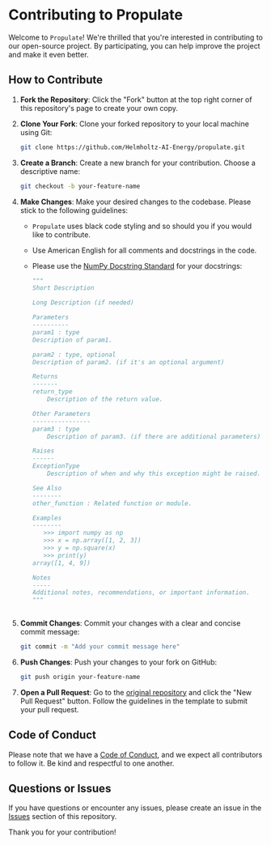 # Contributing to Propulate

Welcome to ``Propulate``! We're thrilled that you're interested in contributing to our open-source project. 
By participating, you can help improve the project and make it even better. 

## How to Contribute

1. **Fork the Repository**: Click the "Fork" button at the top right corner of this repository's page to create your own copy.

2. **Clone Your Fork**: Clone your forked repository to your local machine using Git:
   ```bash
   git clone https://github.com/Helmholtz-AI-Energy/propulate.git
   ```

3. **Create a Branch**: Create a new branch for your contribution. Choose a descriptive name:
   ```bash
   git checkout -b your-feature-name
   ```

4. **Make Changes**: Make your desired changes to the codebase. Please stick to the following guidelines: 
   * ``Propulate`` uses black code styling and so should you if you would like to contribute.
   * Use American English for all comments and docstrings in the code.
   * Please use the [NumPy Docstring Standard](https://numpydoc.readthedocs.io/en/latest/format.html) for your docstrings:
      
     ```python
     """
     Short Description

     Long Description (if needed)

     Parameters
     ----------
     param1 : type
     Description of param1.

     param2 : type, optional
     Description of param2. (if it's an optional argument)

     Returns
     -------
     return_type
         Description of the return value.

     Other Parameters
     ----------------
     param3 : type
         Description of param3. (if there are additional parameters)

     Raises
     ------
     ExceptionType
         Description of when and why this exception might be raised.

     See Also
     --------
     other_function : Related function or module.

     Examples
     --------
        >>> import numpy as np
        >>> x = np.array([1, 2, 3])
        >>> y = np.square(x)
        >>> print(y)
     array([1, 4, 9])

     Notes
     -----
     Additional notes, recommendations, or important information.
     """
        
5. **Commit Changes**: Commit your changes with a clear and concise commit message:
   ```bash
   git commit -m "Add your commit message here"
   ```

6. **Push Changes**: Push your changes to your fork on GitHub:
   ```bash
   git push origin your-feature-name
   ```

7. **Open a Pull Request**: Go to the [original repository](https://github.com/Helmholtz-AI-Energy/propulate.git) and click the "New Pull Request" button. Follow the guidelines in the template to submit your pull request.

## Code of Conduct

Please note that we have a [Code of Conduct](CODE_OF_CONDUCT.md), and we expect all contributors to follow it. Be kind and respectful to one another.

## Questions or Issues

If you have questions or encounter any issues, please create an issue in the [Issues](https://github.com/Helmholtz-AI-Energy/propulate/issues) section of this repository.

Thank you for your contribution!